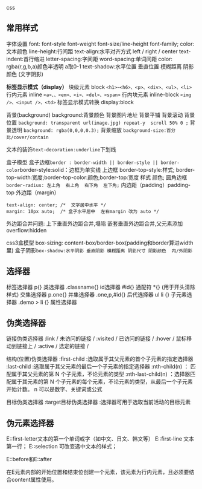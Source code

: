 css

## 常用样式
字体设置
font: font-style  font-weight  font-size/line-height  font-family;
color:文本颜色
line-height:行间距
text-align:水平对齐方式 left / right / center
text-indent:首行缩进
letter-spacing:字间距
word-spacing:单词间距
color: rgba(r,g,b,a)颜色半透明 a取0-1
text-shadow:水平位置 垂直位置 模糊距离 阴影颜色 (文字阴影)

**标签显示模式（display）**
块级元素 block `<h1>~<h6>、<p>、<div>、<ul>、<li>`
行内元素 inline `<a>、、<em>、<i>、<del>、<span>`
行内块元素 inline-block `<img />、<input />、<td>`
标签显示模式转换 display:block

背景(background)
background:背景颜色 背景图片地址 背景平铺 背景滚动 背景位置
`background: transparent url(image.jpg) repeat-y  scroll 50% 0 ;`
背景透明
`background: rgba(0,0,0,0.3);`
背景缩放
`background-size:百分比/cover/contain`

文本的装饰`text-decoration:underline`下划线

盒子模型
盒子边框`border : border-width || border-style || border-color`border-style:solid：边框为单实线
上边框	border-top-style:样式; border-top-width:宽度;border-top-color:颜色;border-top:宽度 样式 颜色;
圆角边框`border-radius: 左上角  右上角  右下角  左下角;`
内边距（padding）padding-top
外边距（margin）

```
text-align: center; /*  文字居中水平 */
margin: 10px auto;  /* 盒子水平居中  左右margin 改为 auto */
```
外边距合并问题:
上下垂直外边距合并,塌陷
嵌套垂直外边距合并,父元素添加overflow:hidden

css3盒模型
box-sizing: content-box/border-box(padding和border算进width里)
盒子阴影`box-shadow:水平阴影 垂直阴影 模糊距离 阴影尺寸 阴影颜色  内/外阴影`


## **选择器**
标签选择器  p{}
类选择器    .classname{}
id选择器    #id{}
通配符      *{}  (用于开头清除样式)
交集选择器  p.one{}
并集选择器  .one,p,#id{}
后代选择器  ul li {}
子元素选择器 .demo > li {}
属性选择器 


## 伪类选择器
链接伪类选择器
:link / 未访问的链接 /
:visited / 已访问的链接 /
:hover / 鼠标移动到链接上 /
:active / 选定的链接 /

结构(位置)伪类选择器
:first-child :选取属于其父元素的首个子元素的指定选择器
:last-child :选取属于其父元素的最后一个子元素的指定选择器
:nth-child(n) ： 匹配属于其父元素的第 N 个子元素，不论元素的类型
:nth-last-child(n) ：选择器匹配属于其元素的第 N 个子元素的每个元素，不论元素的类型，从最后一个子元素开始计数。 n 可以是数字、关键词或公式

目标伪类选择器
:target目标伪类选择器 :选择器可用于选取当前活动的目标元素

## 伪元素选择器
E::first-letter文本的第一个单词或字（如中文、日文、韩文等）
E::first-line 文本第一行；
E::selection 可改变选中文本的样式；

E::before和E::after

在E元素内部的开始位置和结束位创建一个元素，该元素为行内元素，且必须要结合content属性使用。







